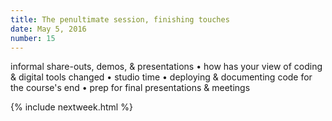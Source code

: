 ```yaml
---
title: The penultimate session, finishing touches
date: May 5, 2016
number: 15
---
```


informal share-outs, demos, & presentations • how has your view of coding & digital tools changed • studio time • deploying & documenting code for the course's end • prep for final presentations & meetings

{% include nextweek.html %}
